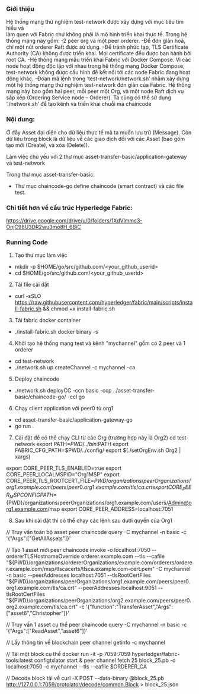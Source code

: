### Giới thiệu
Hệ thống mạng thử nghiệm test-network được xây dựng với mục tiêu tìm hiểu và\
làm quen với Fabric chứ không phải là mô hình triển khai thực tế.
Trong hệ thống mạng này gồm:
-2 peer org và một peer orderer.
-Để đơn giản hoá, chỉ một nút orderer Raft được sử dụng.
-Để tránh phức tạp, TLS Certificate Authority (CA) không được triển khai. Mọi certificate đều được ban hành bởi root CA.
-Hệ thống mạng mẫu triển khai Fabric với Docker Compose.
Vì các node hoạt động độc lập với nhau trong hệ thống mạng Docker Compose,
test-network không được cấu hình để kết nối tới các node Fabric đang hoạt động khác.
-Đoạn mã lệnh trong ‘test-network/network.sh’ nhằm xây dựng một hệ thống mạng thử nghiệm test-network đơn giản của Fabric.
Hệ thống mạng này bao gồm hai peer, mỗi peer một Org, và một node Raft dịch vụ sắp xếp (Ordering Service node – Orderer).
Ta cũng có thể sử dụng ‘./network.sh’ để tạo kênh và triển khai chuỗi mã chaincode

### Nội dung:

Ở đây Asset đại diện cho dữ liệu thực tế mà ta muốn lưu trữ (Message).
Còn dữ liệu trong block là dữ liệu về các giao dịch đối với các Asset (bao gồm tạo mới (Create), và xóa (Delete)).

Làm việc chủ yếu với 2 thư mục asset-transfer-basic/application-gateway và test-network

Trong thư mục asset-transfer-basic:

- Thư mục chaincode-go define chaincode (smart contract) và các file test.

### Chi tiết hơn về cấu trúc Hyperledge Fabric:

https://drive.google.com/drive/u/0/folders/1XdVlmmc3-OnjC98U3DR2wu3mo8H_6BiC

### Running Code

1. Tạo thư mục làm việc

- mkdir -p $HOME/go/src/github.com/<your_github_userid>
- cd $HOME/go/src/github.com/<your_github_userid>

2. Tải file cài đặt

- curl -sSLO https://raw.githubusercontent.com/hyperledger/fabric/main/scripts/install-fabric.sh && chmod +x install-fabric.sh

3. Tải fabric docker container

- ./install-fabric.sh docker binary -s

4. Khởi tạo hệ thống mạng test và kênh "mychannel" gồm có 2 peer và 1 orderer

- cd test-network
- ./network.sh up createChannel -c mychannel -ca

5. Deploy chaincode

- ./network.sh deployCC -ccn basic -ccp ../asset-transfer-basic/chaincode-go/ -ccl go

6. Chạy client application với peer0 từ org1

- cd asset-transfer-basic/application-gateway-go
- go run .

7. Cài đặt để có thể chạy CLI từ các Org (trường hợp này là Org2)
   cd test-network
   export PATH=${PWD}/../bin:$PATH
   export FABRIC_CFG_PATH=$PWD/../config/
   export $(./setOrgEnv.sh Org2 | xargs)

export CORE_PEER_TLS_ENABLED=true
export CORE_PEER_LOCALMSPID="Org1MSP"
export CORE_PEER_TLS_ROOTCERT_FILE=${PWD}/organizations/peerOrganizations/org1.example.com/peers/peer0.org1.example.com/tls/ca.crt
export CORE_PEER_MSPCONFIGPATH=${PWD}/organizations/peerOrganizations/org1.example.com/users/Admin@org1.example.com/msp
export CORE_PEER_ADDRESS=localhost:7051

8. Sau khi cài đặt thì có thể chạy các lệnh sau dưới quyền của Org1

// Truy vấn toàn bộ asset
peer chaincode query -C mychannel -n basic -c '{"Args":["GetAllAssets"]}'

// Tạo 1 asset mới
peer chaincode invoke
-o localhost:7050
--ordererTLSHostnameOverride orderer.example.com --tls
--cafile "${PWD}/organizations/ordererOrganizations/example.com/orderers/orderer.example.com/msp/tlscacerts/tlsca.example.com-cert.pem" 
-C mychannel -n basic 
--peerAddresses localhost:7051 
--tlsRootCertFiles "${PWD}/organizations/peerOrganizations/org1.example.com/peers/peer0.org1.example.com/tls/ca.crt"
--peerAddresses localhost:9051
--tlsRootCertFiles "${PWD}/organizations/peerOrganizations/org2.example.com/peers/peer0.org2.example.com/tls/ca.crt"
-c '{"function":"TransferAsset","Args":["asset6","Christopher"]}'

// Truy vấn 1 asset cụ thể
peer chaincode query -C mychannel -n basic -c '{"Args":["ReadAsset","asset6"]}'

// Lấy thông tin về blockchain
peer channel getinfo -c mychannel

// Tải một block cụ thể
docker run -it -p 7059:7059 hyperledger/fabric-tools:latest configtxlator start &
peer channel fetch 25 block_25.pb -o localhost:7050 -c mychannel --tls --cafile $ORDERER_CA

// Decode block tải về
curl -X POST --data-binary @block_25.pb http://127.0.0.1:7059/protolator/decode/common.Block > block_25.json
